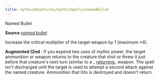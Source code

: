 ```yaml
---
title: mythicAdventures/mythicSpells/namedBullet
---
```

Named Bullet

**Source** [_named bullet_](ultimateCombat/spell_dir/namedBullet#_named-bullet)

Increase the critical multiplier of the target weapon by 1 (maximum ×4).

**Augmented (2nd** : If you expend two uses of mythic power, the target ammunition or weapon returns to the creature that shot or threw it just before that creature's next turn (similar to a _ [returning](magicItem_dir/weapons#_weapons-returning)_ weapon. The spell isn't discharged until the target is used to attempt a second attack against the named creature. Ammunition that hits is destroyed and doesn't return.

